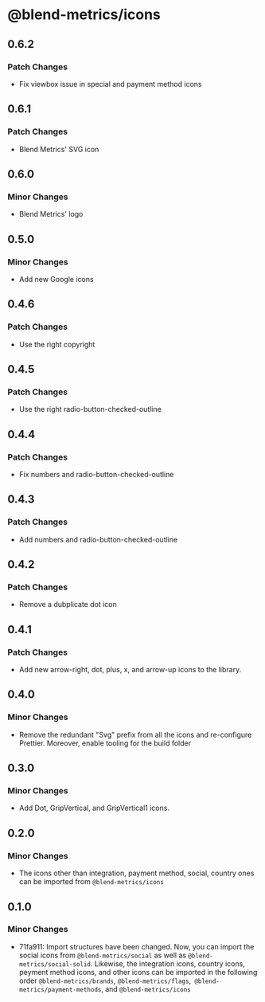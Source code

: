 # @blend-metrics/icons

## 0.6.2

### Patch Changes

- Fix viewbox issue in special and payment method icons

## 0.6.1

### Patch Changes

- Blend Metrics' SVG icon

## 0.6.0

### Minor Changes

- Blend Metrics' logo

## 0.5.0

### Minor Changes

- Add new Google icons

## 0.4.6

### Patch Changes

- Use the right copyright

## 0.4.5

### Patch Changes

- Use the right radio-button-checked-outline

## 0.4.4

### Patch Changes

- Fix numbers and radio-button-checked-outline

## 0.4.3

### Patch Changes

- Add numbers and radio-button-checked-outline

## 0.4.2

### Patch Changes

- Remove a dubplicate dot icon

## 0.4.1

### Patch Changes

- Add new arrow-right, dot, plus, x, and arrow-up icons to the library.

## 0.4.0

### Minor Changes

- Remove the redundant "Svg" prefix from all the icons and re-configure Prettier. Moreover, enable tooling for the build folder

## 0.3.0

### Minor Changes

- Add Dot, GripVertical, and GripVertical1 icons.

## 0.2.0

### Minor Changes

- The icons other than integration, payment method, social, country ones can be imported from `@blend-metrics/icons`

## 0.1.0

### Minor Changes

- 71fa911: Import structures have been changed. Now, you can import the social icons from `@blend-metrics/social` as well as `@blend-metrics/social-solid`. Likewise, the integration icons, country icons, peyment method icons, and other icons can be imported in the following order `@blend-metrics/brands`, `@blend-metrics/flags`,` @blend-metrics/payment-methods`, and `@blend-metrics/icons`
